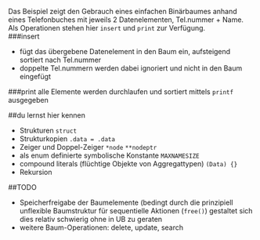 Das Beispiel zeigt den Gebrauch eines einfachen Binärbaumes anhand eines Telefonbuches mit jeweils 2 Datenelementen, Tel.nummer + Name.  
Als Operationen stehen hier `insert` und `print` zur Verfügung.  
###insert
* fügt das übergebene Datenelement in den Baum ein, aufsteigend sortiert nach Tel.nummer
* doppelte Tel.nummern werden dabei ignoriert und nicht in den Baum eingefügt  

###print
alle Elemente werden durchlaufen und sortiert mittels `printf` ausgegeben

##du lernst hier kennen
* Strukturen `struct`
* Strukturkopien `.data = .data`
* Zeiger und Doppel-Zeiger `*node` `**nodeptr`
* als enum definierte symbolische Konstante `MAXNAMESIZE`
* compound literals (flüchtige Objekte von Aggregattypen) `(Data) {}`
* Rekursion

##TODO
* Speicherfreigabe der Baumelemente (bedingt durch die prinzipiell unflexible Baumstruktur für sequentielle Aktionen (`free()`) gestaltet sich dies relativ schwierig ohne in UB zu geraten
* weitere Baum-Operationen: delete, update, search


